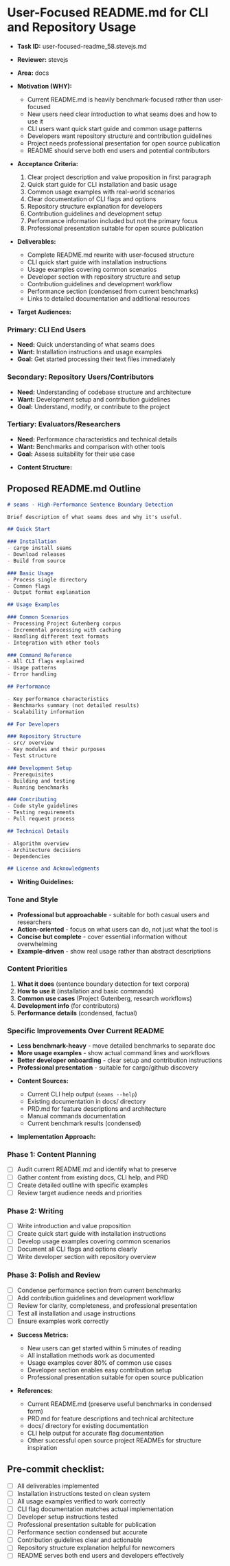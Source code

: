 # User-Focused README.md for CLI and Repository Usage

* **Task ID:** user-focused-readme_58.stevejs.md
* **Reviewer:** stevejs
* **Area:** docs
* **Motivation (WHY):**
  - Current README.md is heavily benchmark-focused rather than user-focused
  - New users need clear introduction to what seams does and how to use it
  - CLI users want quick start guide and common usage patterns
  - Developers want repository structure and contribution guidelines
  - Project needs professional presentation for open source publication
  - README should serve both end users and potential contributors

* **Acceptance Criteria:**
  1. Clear project description and value proposition in first paragraph
  2. Quick start guide for CLI installation and basic usage
  3. Common usage examples with real-world scenarios
  4. Clear documentation of CLI flags and options
  5. Repository structure explanation for developers
  6. Contribution guidelines and development setup
  7. Performance information included but not the primary focus
  8. Professional presentation suitable for open source publication

* **Deliverables:**
  - Complete README.md rewrite with user-focused structure
  - CLI quick start guide with installation instructions
  - Usage examples covering common scenarios
  - Developer section with repository structure and setup
  - Contribution guidelines and development workflow
  - Performance section (condensed from current benchmarks)
  - Links to detailed documentation and additional resources

* **Target Audiences:**

### Primary: CLI End Users
- **Need:** Quick understanding of what seams does
- **Want:** Installation instructions and usage examples
- **Goal:** Get started processing their text files immediately

### Secondary: Repository Users/Contributors
- **Need:** Understanding of codebase structure and architecture
- **Want:** Development setup and contribution guidelines
- **Goal:** Understand, modify, or contribute to the project

### Tertiary: Evaluators/Researchers
- **Need:** Performance characteristics and technical details
- **Want:** Benchmarks and comparison with other tools
- **Goal:** Assess suitability for their use case

* **Content Structure:**

## Proposed README.md Outline

```markdown
# seams - High-Performance Sentence Boundary Detection

Brief description of what seams does and why it's useful.

## Quick Start

### Installation
- cargo install seams
- Download releases
- Build from source

### Basic Usage
- Process single directory
- Common flags
- Output format explanation

## Usage Examples

### Common Scenarios
- Processing Project Gutenberg corpus
- Incremental processing with caching
- Handling different text formats
- Integration with other tools

### Command Reference
- All CLI flags explained
- Usage patterns
- Error handling

## Performance

- Key performance characteristics
- Benchmarks summary (not detailed results)
- Scalability information

## For Developers

### Repository Structure
- src/ overview
- Key modules and their purposes
- Test structure

### Development Setup
- Prerequisites
- Building and testing
- Running benchmarks

### Contributing
- Code style guidelines
- Testing requirements
- Pull request process

## Technical Details

- Algorithm overview
- Architecture decisions
- Dependencies

## License and Acknowledgments
```

* **Writing Guidelines:**

### Tone and Style
- **Professional but approachable** - suitable for both casual users and researchers
- **Action-oriented** - focus on what users can do, not just what the tool is
- **Concise but complete** - cover essential information without overwhelming
- **Example-driven** - show real usage rather than abstract descriptions

### Content Priorities
1. **What it does** (sentence boundary detection for text corpora)
2. **How to use it** (installation and basic commands)
3. **Common use cases** (Project Gutenberg, research workflows)
4. **Development info** (for contributors)
5. **Performance details** (condensed, factual)

### Specific Improvements Over Current README
- **Less benchmark-heavy** - move detailed benchmarks to separate doc
- **More usage examples** - show actual command lines and workflows
- **Better developer onboarding** - clear setup and contribution instructions
- **Professional presentation** - suitable for cargo/github discovery

* **Content Sources:**
  - Current CLI help output (`seams --help`)
  - Existing documentation in docs/ directory
  - PRD.md for feature descriptions and architecture
  - Manual commands documentation
  - Current benchmark results (condensed)

* **Implementation Approach:**

### Phase 1: Content Planning
- [ ] Audit current README.md and identify what to preserve
- [ ] Gather content from existing docs, CLI help, and PRD
- [ ] Create detailed outline with specific examples
- [ ] Review target audience needs and priorities

### Phase 2: Writing
- [ ] Write introduction and value proposition
- [ ] Create quick start guide with installation instructions
- [ ] Develop usage examples covering common scenarios
- [ ] Document all CLI flags and options clearly
- [ ] Write developer section with repository overview

### Phase 3: Polish and Review
- [ ] Condense performance section from current benchmarks
- [ ] Add contribution guidelines and development workflow
- [ ] Review for clarity, completeness, and professional presentation
- [ ] Test all installation and usage instructions
- [ ] Ensure examples work correctly

* **Success Metrics:**
  - New users can get started within 5 minutes of reading
  - All installation methods work as documented
  - Usage examples cover 80% of common use cases
  - Developer section enables easy contribution setup
  - Professional presentation suitable for open source publication

* **References:**
  - Current README.md (preserve useful benchmarks in condensed form)
  - PRD.md for feature descriptions and technical architecture
  - docs/ directory for existing documentation
  - CLI help output for accurate flag documentation
  - Other successful open source project READMEs for structure inspiration

## Pre-commit checklist:
- [ ] All deliverables implemented
- [ ] Installation instructions tested on clean system
- [ ] All usage examples verified to work correctly
- [ ] CLI flag documentation matches actual implementation
- [ ] Developer setup instructions tested
- [ ] Professional presentation suitable for publication
- [ ] Performance section condensed but accurate
- [ ] Contribution guidelines clear and actionable
- [ ] Repository structure explanation helpful for newcomers
- [ ] README serves both end users and developers effectively